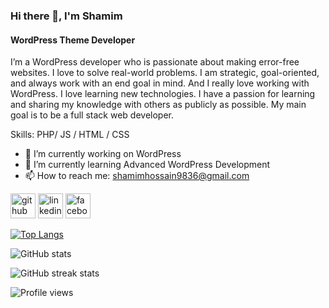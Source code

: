 ### Hi there 👋, I'm Shamim
#### WordPress Theme Developer
I’m a WordPress developer who is passionate about making error-free websites. I love to solve real-world problems. I am strategic, goal-oriented, and always work with an end goal in mind. And I really love working with WordPress. I love learning new technologies. I have a passion for learning and sharing my knowledge with others as publicly as possible. My main goal is to be a full stack web developer.

Skills: PHP/ JS / HTML / CSS

- 🔭 I’m currently working on WordPress 
- 🌱 I’m currently learning Advanced WordPress Development 
- 📫 How to reach me: shamimhossain9836@gmail.com 


[<img src='https://cdn.jsdelivr.net/npm/simple-icons@3.0.1/icons/github.svg' alt='github' height='40'>](https://github.com/skshami)  [<img src='https://cdn.jsdelivr.net/npm/simple-icons@3.0.1/icons/linkedin.svg' alt='linkedin' height='40'>](https://www.linkedin.com/in/skshami/)  [<img src='https://cdn.jsdelivr.net/npm/simple-icons@3.0.1/icons/facebook.svg' alt='facebook' height='40'>](https://www.facebook.com/skshami6)  

[![Top Langs](https://github-readme-stats.vercel.app/api/top-langs/?username=skshami)](https://github.com/anuraghazra/github-readme-stats)

![GitHub stats](https://github-readme-stats.vercel.app/api?username=skshami&show_icons=true&count_private=true)  

![GitHub streak stats](https://github-readme-streak-stats.herokuapp.com/?user=skshami)  

![Profile views](https://gpvc.arturio.dev/skshami)  
